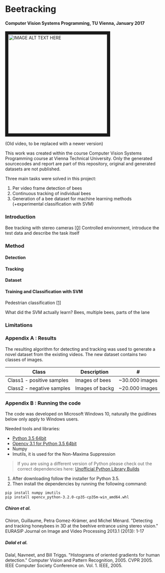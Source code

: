# Beetracking
#### Computer Vision Systems Programming, TU Vienna, January 2017

<a href="http://www.youtube.com/watch?feature=player_embedded&v=BZV3UvgCKPI
" target="_blank"><img src="http://img.youtube.com/vi/BZV3UvgCKPI/0.jpg" 
alt="IMAGE ALT TEXT HERE" width="320" border="10" /></a>

(Old video, to be replaced with a newer version)

This work was created within the course Computer Vision Systems Programming course at Vienna Technical University. 
Only the generated sourcecodes and report are part of this repository, original and generated datasets are not published. 

Three main tasks were solved in this project:

1. Per video frame detection of bees
2. Continuous tracking of individual bees
3. Generation of a bee dataset for machine learning methods (+experimental classification with SVM)

### Introduction
Bee tracking with stereo cameras [[0]](#chiron-et-al)  Controlled environment, introduce the test data and describe the task itself


### Method

#### Detection
#### Tracking
#### Dataset
#### Training and Classification with SVM


Pedestrian classification [[1]](#dalal-et-al)

What did the SVM actually learn? Bees, multiple bees, parts of the lane

### Limitations

### Appendix A : Results
The resulting algorithm for detecting and tracking was used to generate a novel dataset from the existing videos.
The new dataset contains two classes of images.

Class | Description | #
--- | --- | ---
| Class1 - positive samples  | Images of bees  | ~30.000 images |
| Class2 - negative samples  | Images of backg | ~20.000 images |

### Appendix B : Running the code
The code was developed on Microsoft Windows 10, naturally the guidlines below only apply to Windows users.

Needed tools and libraries:
* [Python 3.5 64bit](https://www.python.org/downloads/release/python-353/ "Python 3.5 64bit")
* [Opencv 3.1 for Python 3.5 64bit](http://www.lfd.uci.edu/~gohlke/pythonlibs/f9r7rmd8/opencv_python-3.2.0-cp35-cp35m-win_amd64.whl "Unofficial Python Builds")
* Numpy
* Imutils, it is used for the Non-Maxima Suppression

> If you are using a different version of Python please check out the correct dependencies here: [Unofficial Python Library Builds](http://www.lfd.uci.edu/~gohlke/pythonlibs/ "Unofficial Python Builds")

1. After downloading follow the installer for Python 3.5. 
2. Then install the dependencies by running the following command:
```
pip install numpy imutils
pip install opencv_python‑3.2.0‑cp35‑cp35m‑win_amd64.whl

```

##### Chiron et al. 
Chiron, Guillaume, Petra Gomez-Krämer, and Michel Ménard. "Detecting and tracking honeybees in 3D at the beehive entrance using stereo vision." EURASIP Journal on Image and Video Processing 2013.1 (2013): 1-17

##### Dalal et al.
Dalal, Navneet, and Bill Triggs. "Histograms of oriented gradients for human detection." Computer Vision and Pattern Recognition, 2005. CVPR 2005. IEEE Computer Society Conference on. Vol. 1. IEEE, 2005.



